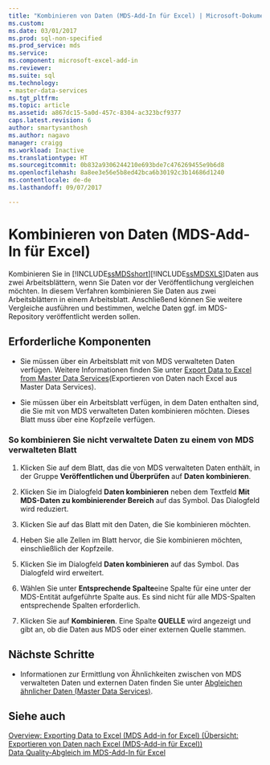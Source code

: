 ```yaml
---
title: "Kombinieren von Daten (MDS-Add-In für Excel) | Microsoft-Dokumentation"
ms.custom: 
ms.date: 03/01/2017
ms.prod: sql-non-specified
ms.prod_service: mds
ms.service: 
ms.component: microsoft-excel-add-in
ms.reviewer: 
ms.suite: sql
ms.technology:
- master-data-services
ms.tgt_pltfrm: 
ms.topic: article
ms.assetid: a867dc15-5a0d-457c-8304-ac323bcf9377
caps.latest.revision: 6
author: smartysanthosh
ms.author: nagavo
manager: craigg
ms.workload: Inactive
ms.translationtype: HT
ms.sourcegitcommit: 0b832a9306244210e693bde7c476269455e9b6d8
ms.openlocfilehash: 8a8ee3e56e5b8ed42bca6b30192c3b14686d1240
ms.contentlocale: de-de
ms.lasthandoff: 09/07/2017

---
```

# <a name="combine-data-mds-add-in-for-excel"></a>Kombinieren von Daten (MDS-Add-In für Excel)
  Kombinieren Sie in [!INCLUDE[ssMDSshort](../../includes/ssmdsshort-md.md)][!INCLUDE[ssMDSXLS](../../includes/ssmdsxls-md.md)]Daten aus zwei Arbeitsblättern, wenn Sie Daten vor der Veröffentlichung vergleichen möchten. In diesem Verfahren kombinieren Sie Daten aus zwei Arbeitsblättern in einem Arbeitsblatt. Anschließend können Sie weitere Vergleiche ausführen und bestimmen, welche Daten ggf. im MDS-Repository veröffentlicht werden sollen.  
  
## <a name="prerequisites"></a>Erforderliche Komponenten  
  
-   Sie müssen über ein Arbeitsblatt mit von MDS verwalteten Daten verfügen. Weitere Informationen finden Sie unter [Export Data to Excel from Master Data Services](../../master-data-services/microsoft-excel-add-in/export-data-to-excel-from-master-data-services.md)(Exportieren von Daten nach Excel aus Master Data Services).  
  
-   Sie müssen über ein Arbeitsblatt verfügen, in dem Daten enthalten sind, die Sie mit von MDS verwalteten Daten kombinieren möchten. Dieses Blatt muss über eine Kopfzeile verfügen.  
  
### <a name="to-combine-non-managed-data-into-an-mds-managed-sheet"></a>So kombinieren Sie nicht verwaltete Daten zu einem von MDS verwalteten Blatt  
  
1.  Klicken Sie auf dem Blatt, das die von MDS verwalteten Daten enthält, in der Gruppe **Veröffentlichen und Überprüfen** auf **Daten kombinieren**.  
  
2.  Klicken Sie im Dialogfeld **Daten kombinieren** neben dem Textfeld **Mit MDS-Daten zu kombinierender Bereich** auf das Symbol. Das Dialogfeld wird reduziert.  
  
3.  Klicken Sie auf das Blatt mit den Daten, die Sie kombinieren möchten.  
  
4.  Heben Sie alle Zellen im Blatt hervor, die Sie kombinieren möchten, einschließlich der Kopfzeile.  
  
5.  Klicken Sie im Dialogfeld **Daten kombinieren** auf das Symbol. Das Dialogfeld wird erweitert.  
  
6.  Wählen Sie unter **Entsprechende Spalte**eine Spalte für eine unter der MDS-Entität aufgeführte Spalte aus. Es sind nicht für alle MDS-Spalten entsprechende Spalten erforderlich.  
  
7.  Klicken Sie auf **Kombinieren**. Eine Spalte **QUELLE** wird angezeigt und gibt an, ob die Daten aus MDS oder einer externen Quelle stammen.  
  
## <a name="next-steps"></a>Nächste Schritte  
  
-   Informationen zur Ermittlung von Ähnlichkeiten zwischen von MDS verwalteten Daten und externen Daten finden Sie unter [Abgleichen ähnlicher Daten (Master Data Services)](../../master-data-services/microsoft-excel-add-in/match-similar-data-mds-add-in-for-excel.md).  
  
## <a name="see-also"></a>Siehe auch  
 [Overview: Exporting Data to Excel &#40;MDS Add-in for Excel&#41; (Übersicht: Exportieren von Daten nach Excel (MDS-Add-in für Excel))](../../master-data-services/microsoft-excel-add-in/overview-exporting-data-to-excel-mds-add-in-for-excel.md)   
 [Data Quality-Abgleich im MDS-Add-In für Excel](../../master-data-services/microsoft-excel-add-in/data-quality-matching-in-the-mds-add-in-for-excel.md)  
  
  

